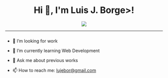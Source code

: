 <div align="center">
<h1 align="center">Hi 👋, I'm Luis J. Borge>! </h1>  
</div>

<p align="center">
  <a href="https://github.com/DenverCoder1/readme-typing-svg"><img src="https://readme-typing-svg.herokuapp.com?lines=Web+Developer+Student;Electronic+Developer;Fiber%20Technician;Always%20learning%20new%20things&center=true&width=500&height=50"></a> <!--DS%20|%20Always%20|%20learning%20new+skills -->
</p>
<hr>

### 
- 🔭 I’m looking for work 
- 🌱 I’m currently learning Web Development 

- 💬 Ask me about previous works 
- 📫 How to reach me: lujebor@gmail.com


